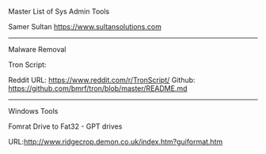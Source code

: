 Master List of Sys Admin Tools 


Samer Sultan
https://www.sultansolutions.com


----
Malware Removal

Tron Script:

Reddit URL: https://www.reddit.com/r/TronScript/
Github: https://github.com/bmrf/tron/blob/master/README.md



----
Windows Tools

Fomrat Drive to Fat32 - GPT drives

URL:http://www.ridgecrop.demon.co.uk/index.htm?guiformat.htm
